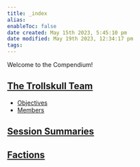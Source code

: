 ```yaml
---
title: _index
alias: 
enableToc: false
date created: May 15th 2023, 5:45:10 pm
date modified: May 19th 2023, 12:34:17 pm
tags: 
---
```

Welcome to the Compendium!

## [The Trollskull Team](Factions/The%20Trollskull%20Team.md)
- [Objectives](Factions/The%20Trollskull%20Team.md#Objectives)
- [Members](Factions/The%20Trollskull%20Team.md#Members)

## [Session Summaries](content/Session%20Summaries.md)

## [Factions](Factions/Factions.md)
